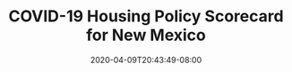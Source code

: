 ---
title: "COVID-19 Housing Policy Scorecard for New Mexico"
date: 2020-04-09T20:43:49-08:00
layout: single
type: covid-policy-rankings
state_abbrev: nm # use state abbreviation.
state_title: New Mexico
photoCredit:
hasSubnav: true
fbImage: /images/assets/el-scorecard-social-000006.png
twImage: /images/assets/el-scorecard-social-000006.png
socialDescription: COVID-19 Housing Policy Scorecard for New Mexico
description: See how New Mexico ranks in our nationwide scorecard of housing policies in response to COVID-19.
url: /covid-policy-scorecard/nm
aliases:
    - /covid-policy-scorecard/nm
    - /covid-policy-scorecard/new-mexico
    - /es/covid-policy-scorecard/nm
    - /es/covid-policy-scorecard/new-mexico
---